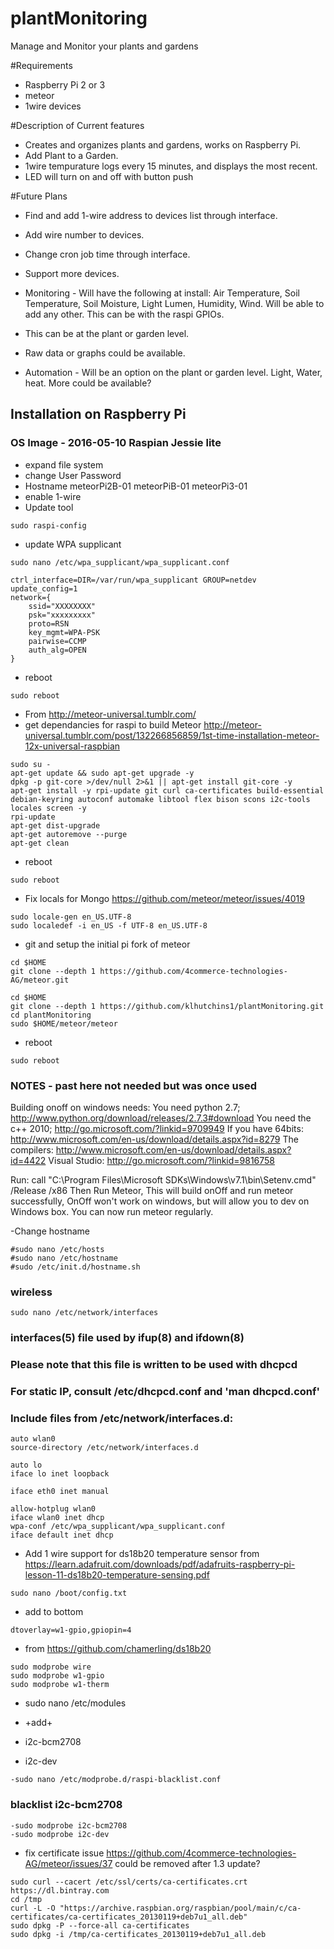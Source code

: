 plantMonitoring
=======
Manage and Monitor your plants and gardens

#Requirements
- Raspberry Pi 2 or 3
- meteor
- 1wire devices

#Description of Current features
- Creates and organizes plants and gardens, works on Raspberry Pi.
- Add Plant to a Garden.
- 1wire tempurature logs every 15 minutes, and displays the most recent.
- LED will turn on and off with button push

#Future Plans
- Find and add 1-wire address to devices list through interface.
- Add wire number to devices.
- Change cron job time through interface.
- Support more devices.


- Monitoring - Will have the following at install: Air Temperature,  Soil Temperature, Soil Moisture,
Light Lumen, Humidity, Wind. Will be able to add any other. This can be with the raspi GPIOs.
- This can be at the plant or garden level.
- Raw data or graphs could be available.
- Automation - Will be an option on the plant or garden level. Light, Water, heat. More could be available?


##   Installation on Raspberry Pi

### OS Image - 2016-05-10 Raspian Jessie lite

- expand file system
- change User Password
- Hostname meteorPi2B-01 meteorPiB-01 meteorPi3-01
- enable 1-wire
- Update tool
```
sudo raspi-config  
```

- update WPA supplicant
```
sudo nano /etc/wpa_supplicant/wpa_supplicant.conf

ctrl_interface=DIR=/var/run/wpa_supplicant GROUP=netdev
update_config=1
network={
    ssid="XXXXXXXX"
    psk="xxxxxxxxx"
    proto=RSN
    key_mgmt=WPA-PSK
    pairwise=CCMP
    auth_alg=OPEN
}
```

- reboot
```
sudo reboot
```

- From http://meteor-universal.tumblr.com/
- get dependancies for raspi to 	build Meteor http://meteor-universal.tumblr.com/post/132266856859/1st-time-installation-meteor-12x-universal-raspbian
```
sudo su -
apt-get update && sudo apt-get upgrade -y
dpkg -p git-core >/dev/null 2>&1 || apt-get install git-core -y
apt-get install -y rpi-update git curl ca-certificates build-essential debian-keyring autoconf automake libtool flex bison scons i2c-tools locales screen -y
rpi-update
apt-get dist-upgrade
apt-get autoremove --purge
apt-get clean
```

- reboot
```
sudo reboot
```



- Fix locals for Mongo https://github.com/meteor/meteor/issues/4019
```
sudo locale-gen en_US.UTF-8
sudo localedef -i en_US -f UTF-8 en_US.UTF-8
```

- git and setup the initial pi fork of meteor
```
cd $HOME
git clone --depth 1 https://github.com/4commerce-technologies-AG/meteor.git

cd $HOME
git clone --depth 1 https://github.com/klhutchins1/plantMonitoring.git
cd plantMonitoring
sudo $HOME/meteor/meteor
```

- reboot
```
sudo reboot
```




###  NOTES - past here not needed but was once used


Building onoff on windows needs:
You need python 2.7; http://www.python.org/download/releases/2.7.3#download
You need the c++ 2010; http://go.microsoft.com/?linkid=9709949
If you have 64bits: http://www.microsoft.com/en-us/download/details.aspx?id=8279
The compilers: http://www.microsoft.com/en-us/download/details.aspx?id=4422
Visual Studio: http://go.microsoft.com/?linkid=9816758

Run:
call "C:\Program Files\Microsoft SDKs\Windows\v7.1\bin\Setenv.cmd" /Release /x86
Then Run Meteor, This will build onOff and run meteor successfully, OnOff won't work on windows, but will allow you to dev on Windows box.
You can now run meteor regularly.


-Change hostname
```
#sudo nano /etc/hosts
#sudo nano /etc/hostname
#sudo /etc/init.d/hostname.sh
```
### wireless
```
sudo nano /etc/network/interfaces
```
### interfaces(5) file used by ifup(8) and ifdown(8)
### Please note that this file is written to be used with dhcpcd
### For static IP, consult /etc/dhcpcd.conf and 'man dhcpcd.conf'

### Include files from /etc/network/interfaces.d:
```
auto wlan0
source-directory /etc/network/interfaces.d

auto lo
iface lo inet loopback

iface eth0 inet manual

allow-hotplug wlan0
iface wlan0 inet dhcp
wpa-conf /etc/wpa_supplicant/wpa_supplicant.conf
iface default inet dhcp
```

- Add 1 wire support for ds18b20 temperature sensor from https://learn.adafruit.com/downloads/pdf/adafruits-raspberry-pi-lesson-11-ds18b20-temperature-sensing.pdf
```
sudo nano /boot/config.txt
```
- add to bottom
```
dtoverlay=w1-gpio,gpiopin=4
```

- from https://github.com/chamerling/ds18b20
```
sudo modprobe wire
sudo modprobe w1-gpio
sudo modprobe w1-therm
```

- sudo nano /etc/modules

- +add+
- i2c-bcm2708
- i2c-dev
```
-sudo nano /etc/modprobe.d/raspi-blacklist.conf
```

### blacklist i2c-bcm2708
```
-sudo modprobe i2c-bcm2708
-sudo modprobe i2c-dev
```

- fix certificate issue https://github.com/4commerce-technologies-AG/meteor/issues/37  could be removed after 1.3 update?
```
sudo curl --cacert /etc/ssl/certs/ca-certificates.crt https://dl.bintray.com
cd /tmp
curl -L -O "https://archive.raspbian.org/raspbian/pool/main/c/ca-certificates/ca-certificates_20130119+deb7u1_all.deb"
sudo dpkg -P --force-all ca-certificates
sudo dpkg -i /tmp/ca-certificates_20130119+deb7u1_all.deb
```
